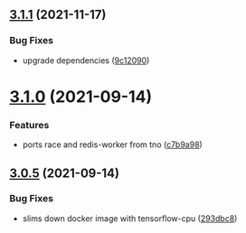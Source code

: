 ## [3.1.1](https://gitlab.com/cossas/dgad/compare/v3.1.0...v3.1.1) (2021-11-17)


### Bug Fixes

* upgrade dependencies ([9c12090](https://gitlab.com/cossas/dgad/commit/9c120904d17dc0156cb87069bf245a9da1d9df7a))

# [3.1.0](https://gitlab.com/cossas/dgad/compare/v3.0.5...v3.1.0) (2021-09-14)


### Features

* ports race and redis-worker from tno ([c7b9a98](https://gitlab.com/cossas/dgad/commit/c7b9a98830b96ea9fac59002182cbbd4d340e5cd))

## [3.0.5](https://gitlab.com/cossas/dgad/compare/v3.0.4...v3.0.5) (2021-09-14)


### Bug Fixes

* slims down docker image with tensorflow-cpu ([293dbc8](https://gitlab.com/cossas/dgad/commit/293dbc8c908f159e35bfd532b1830ccb7e846880))
